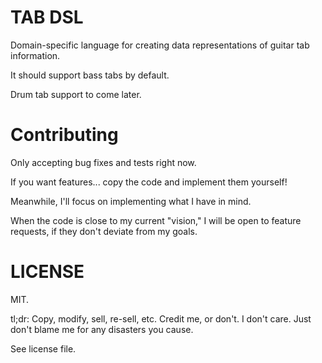 # TAB DSL

Domain-specific language for creating data representations of guitar tab information.

It should support bass tabs by default.

Drum tab support to come later.

# Contributing

Only accepting bug fixes and tests right now.

If you want features... copy the code and implement them yourself!

Meanwhile, I'll focus on implementing what I have in mind.

When the code is close to my current "vision," I will be open to feature requests, if they don't deviate from my goals.

# LICENSE

MIT.

tl;dr: Copy, modify, sell, re-sell, etc. Credit me, or don't. I don't care. Just don't blame me for any disasters you cause.

See license file.
